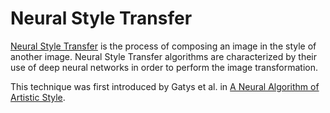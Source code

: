 # Neural Style Transfer

[Neural Style Transfer](https://en.wikipedia.org/wiki/Neural_Style_Transfer) is the process of composing an image in the style of another image. Neural Style Transfer algorithms are characterized by their use of deep neural networks in order to perform the image transformation. 

This technique was first introduced by Gatys et al. in [A Neural Algorithm of Artistic Style](https://arxiv.org/abs/1508.06576). 
